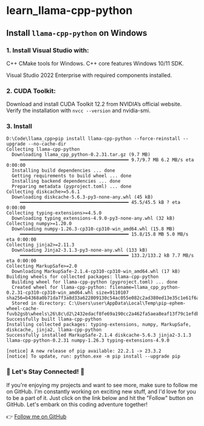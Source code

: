 # learn_llama-cpp-python

## Install `llama-cpp-python` on Windows

### 1. Install Visual Studio with:
C++ CMake tools for Windows.
C++ core features
Windows 10/11 SDK.

Visual Studio 2022 Enterprise with required components installed.

### 2. CUDA Toolkit:

Download and install CUDA Toolkit 12.2 from NVIDIA’s official website.
Verify the installation with `nvcc --version` and nvidia-smi.

### 3. Install

```
D:\Code\llama_cpp>pip install llama-cpp-python --force-reinstall --upgrade --no-cache-dir
Collecting llama-cpp-python
  Downloading llama_cpp_python-0.2.31.tar.gz (9.7 MB)
     ━━━━━━━━━━━━━━━━━━━━━━━━━━━━━━━━━━━━━━━━ 9.7/9.7 MB 6.2 MB/s eta 0:00:00
  Installing build dependencies ... done
  Getting requirements to build wheel ... done
  Installing backend dependencies ... done
  Preparing metadata (pyproject.toml) ... done
Collecting diskcache>=5.6.1
  Downloading diskcache-5.6.3-py3-none-any.whl (45 kB)
     ━━━━━━━━━━━━━━━━━━━━━━━━━━━━━━━━━━━━━━━━ 45.5/45.5 kB ? eta 0:00:00
Collecting typing-extensions>=4.5.0
  Downloading typing_extensions-4.9.0-py3-none-any.whl (32 kB)
Collecting numpy>=1.20.0
  Downloading numpy-1.26.3-cp310-cp310-win_amd64.whl (15.8 MB)
     ━━━━━━━━━━━━━━━━━━━━━━━━━━━━━━━━━━━━━━━━ 15.8/15.8 MB 5.0 MB/s eta 0:00:00
Collecting jinja2>=2.11.3
  Downloading Jinja2-3.1.3-py3-none-any.whl (133 kB)
     ━━━━━━━━━━━━━━━━━━━━━━━━━━━━━━━━━━━━━━━━ 133.2/133.2 kB 7.7 MB/s eta 0:00:00
Collecting MarkupSafe>=2.0
  Downloading MarkupSafe-2.1.4-cp310-cp310-win_amd64.whl (17 kB)
Building wheels for collected packages: llama-cpp-python
  Building wheel for llama-cpp-python (pyproject.toml) ... done
  Created wheel for llama-cpp-python: filename=llama_cpp_python-0.2.31-cp310-cp310-win_amd64.whl size=9110107 sha256=b4368a0b71da7f3a8d33a622809130c54ac055e082c2ad380ed13e35c1e61f6a
  Stored in directory: C:\Users\user\AppData\Local\Temp\pip-ephem-wheel-cache-fuvb2gsb\wheels\26\8c\d2\2432edacf8fe69a190cc2a462fa5aea8eaf13f79c1efdbf6d7
Successfully built llama-cpp-python
Installing collected packages: typing-extensions, numpy, MarkupSafe, diskcache, jinja2, llama-cpp-python
Successfully installed MarkupSafe-2.1.4 diskcache-5.6.3 jinja2-3.1.3 llama-cpp-python-0.2.31 numpy-1.26.3 typing-extensions-4.9.0

[notice] A new release of pip available: 22.2.1 -> 23.3.2
[notice] To update, run: python.exe -m pip install --upgrade pip

```

### 🌟 Let's Stay Connected! 🌟

If you're enjoying my projects and want to see more, make sure to follow me on GitHub. I'm constantly working on exciting new stuff, and I'd love for you to be a part of it. Just click on the link below and hit the "Follow" button on GitHub. Let's embark on this coding adventure together!

👉 [Follow me on GitHub](https://github.com/marcpre)
